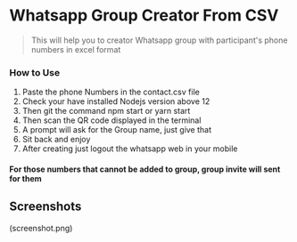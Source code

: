 # Whatsapp Group Creator From CSV

> This will help you to creator Whatsapp group with participant's phone numbers in excel format

### How to Use


1. Paste the phone Numbers in the contact.csv file
2. Check your have installed Nodejs version above 12
3. Then git the command npm start or yarn start
4. Then scan the QR code displayed in the terminal
5. A prompt will ask for the Group name, just give that
6. Sit back and enjoy
7. After creating just logout the whatsapp web in your mobile


#### For those numbers that cannot be added to group, group invite will sent for them

## Screenshots

(screenshot.png)

